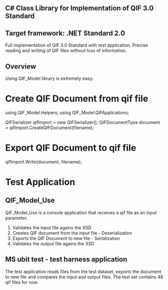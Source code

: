 ## C# Class Library for Implementation of QIF 3.0 Standard
## Target framework: .NET Standard 2.0

Full implementation of QIF 3.0 Standard with test application.
Precise reading and writing of QIF files without loss of information.

## Overview

Using QIF_Model library is extremely easy:

# Create QIF Document from qif file
using QIF_Model.Helpers;
using QIF_Model.QIFApplications;

QIFSerializer qifImport = new QIFSerializer();
QIFDocumentType document = qifImport.CreateQIFDocument(filename);

# Export QIF Document to qif file
qifImport.Write(document, filename);

# Test Application
## QIF_Model_Use
QIF_Model_Use is a console application that receives a qif file as an input parameter.
1. Validates the input file agains the XSD 
2. Creates QIF document from the input file - Deserialization
3. Exports the QIF Document to new file - Serialization
4. Validates the output file agains the XSD

## MS ubit test - test harness application
The test application reads files from the test dataset, exports the document to new file and compares the input and output files.
The test set contains 48 qif files for now.
